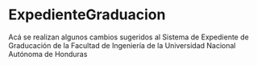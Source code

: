 # ExpedienteGraduacion
Acá se realizan algunos cambios sugeridos al Sistema de Expediente de Graducación de la Facultad de Ingeniería de la Universidad Nacional Autónoma de Honduras
